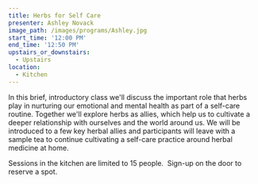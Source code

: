 ```yaml
---
title: Herbs for Self Care
presenter: Ashley Novack
image_path: /images/programs/Ashley.jpg
start_time: '12:00 PM'
end_time: '12:50 PM'
upstairs_or_downstairs:
  - Upstairs
location:
  - Kitchen
---
```


In this brief, introductory class we'll discuss the important role that herbs play in nurturing our emotional and mental health as part of a self-care routine. Together we'll explore herbs as allies, which help us to cultivate a deeper relationship with ourselves and the world around us. We will be introduced to a few key herbal allies and participants will leave with a sample tea to continue cultivating a self-care practice around herbal medicine at home.

Sessions in the kitchen are limited to 15 people.&nbsp; Sign-up on the door to reserve a spot.&nbsp;
